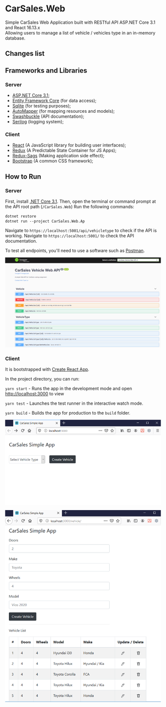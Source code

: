 # CarSales.Web

Simple CarSales Web Application built with RESTful API ASP.NET Core 3.1 and React 16.13.x <br />
Allowing users to manage a list of vehicle / vehicles type in an in-memory database.

## Changes list

## Frameworks and Libraries

### Server

- [ASP.NET Core 3.1](https://dotnet.microsoft.com/download/dotnet-core);
- [Entity Framework Core](https://docs.microsoft.com/en-us/ef/core/) (for data access);
- [Sqlite](https://docs.microsoft.com/en-us/dotnet/standard/data/sqlite/?tabs=netcore-cli) (for testing purposes);
- [AutoMapper](https://automapper.org/) (for mapping resources and models);
- [Swashbuckle](https://github.com/domaindrivendev/Swashbuckle) (API documentation);
- [Serilog](https://github.com/serilog/serilog-aspnetcore) (logging system);

### Client

- [React](https://reactjs.org) (A JavaScript library for building user interfaces);
- [Redux](https://redux.js.org) (A Predictable State Container for JS Apps);
- [Redux-Sags](https://redux-saga.js.org) (Making application side effect);
- [Bootstrap](https://getbootstrap.com) (A common CSS framework);

## How to Run

### Server

First, install [.NET Core 3.1](https://dotnet.microsoft.com/download/dotnet-core/). 
Then, open the terminal or command prompt at the API root path (```/CarSales.Web```) 
Run the following commands:

```
dotnet restore
dotnet run --project CarSales.Web.Ap
```

Navigate to ```https://localhost:5001/api/vehicletype``` to check if the API is working. 
Navigate to ```https://localhost:5001/``` to check the API documentation.

To test all endpoints, you'll need to use a software such as [Postman](https://www.getpostman.com/).

![API Documentation](https://raw.githubusercontent.com/andyle83/CarSales.Web/master/Screenshots/API.PNG)

### Client

It is bootstrapped with [Create React App](https://github.com/facebook/create-react-app).

In the project directory, you can run:

`yarn start` - Runs the app in the development mode and open [http://localhost:3000](http://localhost:3000) to view

`yarn test` - Launches the test runner in the interactive watch mode.

`yarn build` - Builds the app for production to the `build` folder.

![Select Vehicle Type](https://raw.githubusercontent.com/andyle83/CarSales.Web/master/Screenshots/SelectVehicleType.PNG)

![Vehicle Management Page](https://raw.githubusercontent.com/andyle83/CarSales.Web/master/Screenshots/VehicleManagement.PNG)